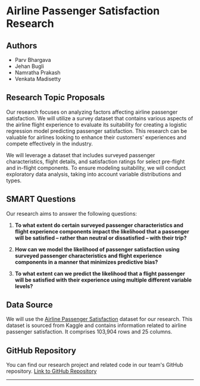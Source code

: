 # Airline Passenger Satisfaction Research

## Authors
- Parv Bhargava
- Jehan Bugli
- Namratha Prakash
- Venkata Madisetty

## Research Topic Proposals
Our research focuses on analyzing factors affecting airline passenger satisfaction. We will utilize a survey dataset that contains various aspects of the airline flight experience to evaluate its suitability for creating a logistic regression model predicting passenger satisfaction. This research can be valuable for airlines looking to enhance their customers' experiences and compete effectively in the industry.

We will leverage a dataset that includes surveyed passenger characteristics, flight details, and satisfaction ratings for select pre-flight and in-flight components. To ensure modeling suitability, we will conduct exploratory data analysis, taking into account variable distributions and types.

## SMART Questions
Our research aims to answer the following questions:

1. **To what extent do certain surveyed passenger characteristics and flight experience components impact the likelihood that a passenger will be satisfied – rather than neutral or dissatisfied – with their trip?**

2. **How can we model the likelihood of passenger satisfaction using surveyed passenger characteristics and flight experience components in a manner that minimizes predictive bias?**

3. **To what extent can we predict the likelihood that a flight passenger will be satisfied with their experience using multiple different variable levels?**

## Data Source
We will use the [Airline Passenger Satisfaction](https://www.kaggle.com/datasets/teejmahal20/airline-passenger-satisfaction) dataset for our research. This dataset is sourced from Kaggle and contains information related to airline passenger satisfaction. It comprises 103,904 rows and 25 columns.

## GitHub Repository
You can find our research project and related code in our team's GitHub repository. [Link to GitHub Repository]([insert_link_here](https://github.com/parv-bhargava/DATS_6101_13_mid_term_project))

---
